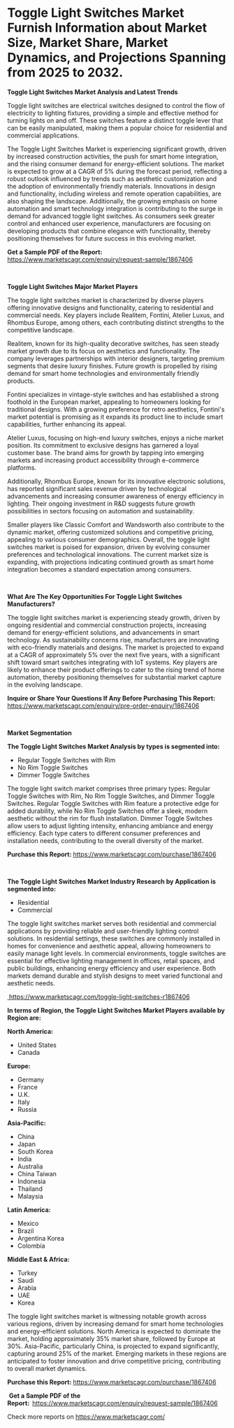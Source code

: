 <p><h1>Toggle Light Switches Market Furnish Information about Market Size, Market Share, Market Dynamics, and Projections Spanning from 2025 to 2032.</h1></p><p><strong>Toggle Light Switches Market Analysis and Latest Trends</strong></p>
<p><p>Toggle light switches are electrical switches designed to control the flow of electricity to lighting fixtures, providing a simple and effective method for turning lights on and off. These switches feature a distinct toggle lever that can be easily manipulated, making them a popular choice for residential and commercial applications. </p><p>The Toggle Light Switches Market is experiencing significant growth, driven by increased construction activities, the push for smart home integration, and the rising consumer demand for energy-efficient solutions. The market is expected to grow at a CAGR of 5% during the forecast period, reflecting a robust outlook influenced by trends such as aesthetic customization and the adoption of environmentally friendly materials. Innovations in design and functionality, including wireless and remote operation capabilities, are also shaping the landscape. Additionally, the growing emphasis on home automation and smart technology integration is contributing to the surge in demand for advanced toggle light switches. As consumers seek greater control and enhanced user experience, manufacturers are focusing on developing products that combine elegance with functionality, thereby positioning themselves for future success in this evolving market.</p></p>
<p><strong>Get a Sample PDF of the Report:&nbsp;</strong> <a href="https://www.marketscagr.com/enquiry/request-sample/1867406?utm_campaign=2782&utm_medium=2&utm_source=Github&utm_content=ia&utm_term=04042025&utm_id=toggle-light-switches">https://www.marketscagr.com/enquiry/request-sample/1867406</a></p>
<p>&nbsp;</p>
<p><strong>Toggle Light Switches Major Market Players</strong></p>
<p><p>The toggle light switches market is characterized by diverse players offering innovative designs and functionality, catering to residential and commercial needs. Key players include Realitem, Fontini, Atelier Luxus, and Rhombus Europe, among others, each contributing distinct strengths to the competitive landscape.</p><p>Realitem, known for its high-quality decorative switches, has seen steady market growth due to its focus on aesthetics and functionality. The company leverages partnerships with interior designers, targeting premium segments that desire luxury finishes. Future growth is propelled by rising demand for smart home technologies and environmentally friendly products.</p><p>Fontini specializes in vintage-style switches and has established a strong foothold in the European market, appealing to homeowners looking for traditional designs. With a growing preference for retro aesthetics, Fontini's market potential is promising as it expands its product line to include smart capabilities, further enhancing its appeal.</p><p>Atelier Luxus, focusing on high-end luxury switches, enjoys a niche market position. Its commitment to exclusive designs has garnered a loyal customer base. The brand aims for growth by tapping into emerging markets and increasing product accessibility through e-commerce platforms.</p><p>Additionally, Rhombus Europe, known for its innovative electronic solutions, has reported significant sales revenue driven by technological advancements and increasing consumer awareness of energy efficiency in lighting. Their ongoing investment in R&D suggests future growth possibilities in sectors focusing on automation and sustainability.</p><p>Smaller players like Classic Comfort and Wandsworth also contribute to the dynamic market, offering customized solutions and competitive pricing, appealing to various consumer demographics. Overall, the toggle light switches market is poised for expansion, driven by evolving consumer preferences and technological innovations. The current market size is expanding, with projections indicating continued growth as smart home integration becomes a standard expectation among consumers.</p></p>
<p>&nbsp;</p>
<p><strong>What Are The Key Opportunities For Toggle Light Switches Manufacturers?</strong></p>
<p><p>The toggle light switches market is experiencing steady growth, driven by ongoing residential and commercial construction projects, increasing demand for energy-efficient solutions, and advancements in smart technology. As sustainability concerns rise, manufacturers are innovating with eco-friendly materials and designs. The market is projected to expand at a CAGR of approximately 5% over the next five years, with a significant shift toward smart switches integrating with IoT systems. Key players are likely to enhance their product offerings to cater to the rising trend of home automation, thereby positioning themselves for substantial market capture in the evolving landscape.</p></p>
<p><strong>Inquire or Share Your Questions If Any Before Purchasing This Report:</strong> <a href="https://www.marketscagr.com/enquiry/pre-order-enquiry/1867406?utm_campaign=2782&utm_medium=2&utm_source=Github&utm_content=ia&utm_term=04042025&utm_id=toggle-light-switches">https://www.marketscagr.com/enquiry/pre-order-enquiry/1867406</a></p>
<p>&nbsp;</p>
<p><strong>Market Segmentation</strong></p>
<p><strong>The Toggle Light Switches Market Analysis by types is segmented into:</strong></p>
<p><ul><li>Regular Toggle Switches with Rim</li><li>No Rim Toggle Switches</li><li>Dimmer Toggle Switches</li></ul></p>
<p><p>The toggle light switch market comprises three primary types: Regular Toggle Switches with Rim, No Rim Toggle Switches, and Dimmer Toggle Switches. Regular Toggle Switches with Rim feature a protective edge for added durability, while No Rim Toggle Switches offer a sleek, modern aesthetic without the rim for flush installation. Dimmer Toggle Switches allow users to adjust lighting intensity, enhancing ambiance and energy efficiency. Each type caters to different consumer preferences and installation needs, contributing to the overall diversity of the market.</p></p>
<p><strong>Purchase this Report:&nbsp;</strong><a href="https://www.marketscagr.com/purchase/1867406?utm_campaign=2782&utm_medium=2&utm_source=Github&utm_content=ia&utm_term=04042025&utm_id=toggle-light-switches">https://www.marketscagr.com/purchase/1867406</a></p>
<p>&nbsp;</p>
<p><strong>The Toggle Light Switches Market Industry Research by Application is segmented into:</strong></p>
<p><ul><li>Residential</li><li>Commercial</li></ul></p>
<p><p>The toggle light switches market serves both residential and commercial applications by providing reliable and user-friendly lighting control solutions. In residential settings, these switches are commonly installed in homes for convenience and aesthetic appeal, allowing homeowners to easily manage light levels. In commercial environments, toggle switches are essential for effective lighting management in offices, retail spaces, and public buildings, enhancing energy efficiency and user experience. Both markets demand durable and stylish designs to meet varied functional and aesthetic needs.</p></p>
<p><a href="https://www.marketscagr.com/toggle-light-switches-r1867406?utm_campaign=2782&utm_medium=2&utm_source=Github&utm_content=ia&utm_term=04042025&utm_id=toggle-light-switches">&nbsp;https://www.marketscagr.com/toggle-light-switches-r1867406</a></p>
<p><strong>In terms of Region, the Toggle Light Switches Market Players available by Region are:</strong></p>
<p>
    <p> <strong> North America: </strong>
        <ul>
            <li>United States</li>
            <li>Canada</li>
        </ul>
        </p> 
    <p> <strong> Europe: </strong>
        <ul>
            <li>Germany</li>
            <li>France</li>
            <li>U.K.</li>
            <li>Italy</li>
            <li>Russia</li>
        </ul>
        </p> 
    <p> <strong> Asia-Pacific: </strong>
        <ul>
            <li>China</li>
            <li>Japan</li>
            <li>South Korea</li>
            <li>India</li>
            <li>Australia</li>
            <li>China Taiwan</li>
            <li>Indonesia</li>
            <li>Thailand</li>
            <li>Malaysia</li>
        </ul>
        </p> 
    <p> <strong> Latin America: </strong>
        <ul>
            <li>Mexico</li>
            <li>Brazil</li>
            <li>Argentina Korea</li>
            <li>Colombia</li>
        </ul>
        </p> 
    <p> <strong> Middle East & Africa: </strong>
        <ul>
            <li>Turkey</li>
            <li>Saudi</li>
            <li>Arabia</li>
            <li>UAE</li>
            <li>Korea</li>
        </ul>
    </p>
    </p>
<p><p>The toggle light switches market is witnessing notable growth across various regions, driven by increasing demand for smart home technologies and energy-efficient solutions. North America is expected to dominate the market, holding approximately 35% market share, followed by Europe at 30%. Asia-Pacific, particularly China, is projected to expand significantly, capturing around 25% of the market. Emerging markets in these regions are anticipated to foster innovation and drive competitive pricing, contributing to overall market dynamics.</p></p>
<p><strong>Purchase this Report: </strong><a href="https://www.marketscagr.com/purchase/1867406?utm_campaign=2782&utm_medium=2&utm_source=Github&utm_content=ia&utm_term=04042025&utm_id=toggle-light-switches">https://www.marketscagr.com/purchase/1867406</a></p>
<p>&nbsp;<strong>Get a Sample PDF of the Report:&nbsp;&nbsp;</strong><a href="https://www.marketscagr.com/enquiry/request-sample/1867406?utm_campaign=2782&utm_medium=2&utm_source=Github&utm_content=ia&utm_term=04042025&utm_id=toggle-light-switches">https://www.marketscagr.com/enquiry/request-sample/1867406</a></p>
<p><strong></strong></p>
<p>Check more reports on <a href="https://www.marketscagr.com/?utm_campaign=2782&utm_medium=2&utm_source=Github&utm_content=ia&utm_term=04042025&utm_id=toggle-light-switches">https://www.marketscagr.com/</a></p>
